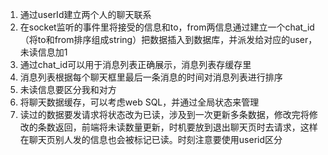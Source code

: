 1. 通过userId建立两个人的聊天联系
2. 在socket监听的事件里将接受的信息和to，from两信息通过建立一个chat_id（将to和from排序组成string）把数据插入到数据库，并派发给对应的user，未读信息加1
3. 通过chat_id可以用于消息列表正确展示，消息列表存缓存里
4. 消息列表根据每个聊天框里最后一条消息的时间对消息列表进行排序
5. 未读信息要区分我和对方
6. 将聊天数据缓存，可以考虑web SQL，并通过全局状态来管理
7. 读过的数据要发请求将状态改为已读，涉及到一次更新多条数据，修改完将修改的条数返回，前端将未读数量更新，时机要放到退出聊天页时去请求，这样在聊天页别人发的信息也会被标记已读。时刻注意要使用userid区分

